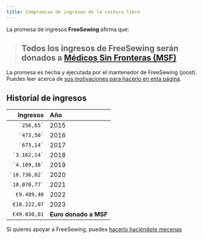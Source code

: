 ```yaml
---
title: Compromiso de ingresos de la costura libre
---
```


La promesa de ingresos **FreeSewing** afirma que:

> ## Todos los ingresos de FreeSewing serán donados a [Médicos Sin Fronteras (MSF)](http://www.msf.org/)

La promesa es hecha y ejecutada por el mantenedor de FreeSewing (joost). Puedes leer acerca de [sus motivaciones para hacerlo en esta página](/docs/various/pledge/motivation/).

## Historial de ingresos

|          Ingresos | Año                                                                         |
| -----------------:|:--------------------------------------------------------------------------- |
|    `` `256,65` `` | 2015                                                                        |
|    `` `473,50` `` | 2016                                                                        |
|    `` `673,14` `` | 2017                                                                        |
|  `` `3.162,14` `` | 2018                                                                        |
|  `` `4.109,38` `` | 2019                                                                        |
| `` `10.736,82` `` | 2020                                                                        |
| `` `10.070,77` `` | 2021                                                                        |
|       `€9.489,40` | 2022                                                                        |
|      `€10.222,07` | 2023                                                                        |
|      `€49.030,01` | **************************Euro donado a MSF************************** |

<Tip>

Si quieres apoyar a FreeSewing, puedes [hacerlo haciéndote mecenas](/patrons/join/)

</Tip>
